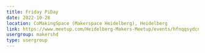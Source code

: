 ```yaml
---
title: Friday PiDay
date: 2022-10-28
location: CoMakingSpace (Makerspace Heidelberg), Heidelberg
link: https://www.meetup.com/Heidelberg-Makers-Meetup/events/hfnqqsydcnblc/
usergroup: makershd
type: usergroup
---
```

